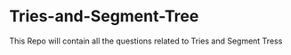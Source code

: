 # Tries-and-Segment-Tree
This Repo  will contain all the questions related to Tries and Segment Tress
